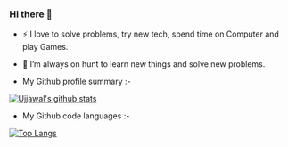 ### Hi there 👋

<!--
**ujjukumar/ujjukumar** is a ✨ _special_ ✨ repository because its `README.md` (this file) appears on your GitHub profile.
-->

- :zap: I love to solve problems, try new tech, spend time on Computer and play Games.
- 🌱 I’m always on hunt to learn new things and solve new problems.

- My Github profile summary :-

[![Ujjawal's github stats](https://github-readme-stats.vercel.app/api?username=ujjukumar&count_private=true&show_icons=true&theme=radical&hide_rank=false)](https://github.com/anuraghazra/github-readme-stats)

- My Github code languages :-

[![Top Langs](https://github-readme-stats.vercel.app/api/top-langs/?username=ujjukumar)](https://github.com/anuraghazra/github-readme-stats)
